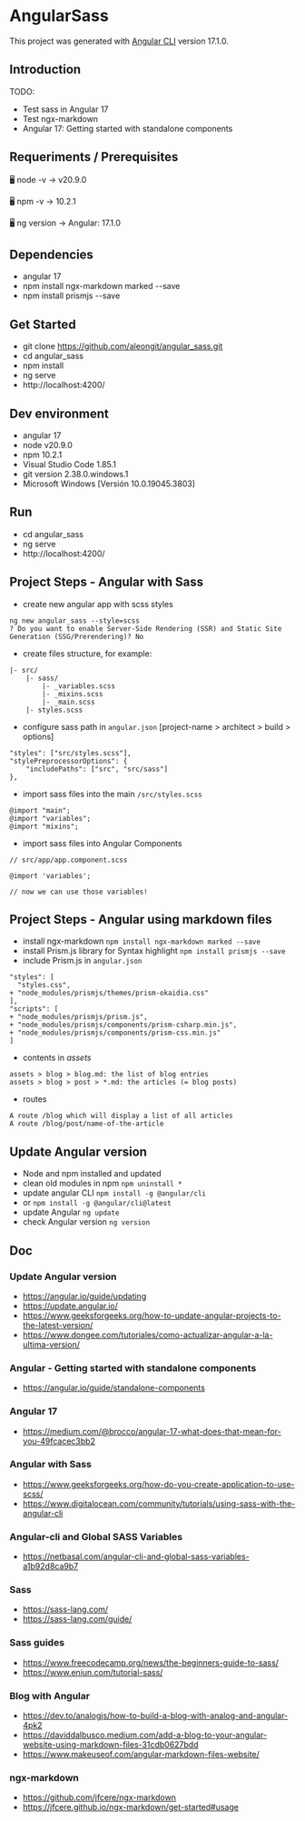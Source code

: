 # AngularSass

This project was generated with [Angular CLI](https://github.com/angular/angular-cli) version 17.1.0.


## Introduction

TODO:
- Test sass in Angular 17
- Test ngx-markdown
- Angular 17: Getting started with standalone components



## Requeriments / Prerequisites

🖥️ node -v
→ v20.9.0

🖥️ npm -v
→ 10.2.1

🖥️ ng version
→ Angular: 17.1.0



## Dependencies

- angular 17
- npm install ngx-markdown marked --save
- npm install prismjs --save



## Get Started

- git clone https://github.com/aleongit/angular_sass.git
- cd angular_sass
- npm install
- ng serve
- http://localhost:4200/



## Dev environment

- angular 17
- node v20.9.0
- npm 10.2.1
- Visual Studio Code 1.85.1
- git version 2.38.0.windows.1
- Microsoft Windows [Versión 10.0.19045.3803]




## Run

- cd angular_sass
- ng serve
- http://localhost:4200/




## Project Steps - Angular with Sass

- create new angular app with scss styles
```
ng new angular_sass --style=scss
? Do you want to enable Server-Side Rendering (SSR) and Static Site Generation (SSG/Prerendering)? No
```

- create files structure, for example:
```
|- src/
    |- sass/
        |- _variables.scss
        |- _mixins.scss
        |- _main.scss
    |- styles.scss
```

- configure sass path in `angular.json` [project-name > architect > build > options]
```
"styles": ["src/styles.scss"],
"stylePreprocessorOptions": {
    "includePaths": ["src", "src/sass"]
},
```

- import sass files into the main `/src/styles.scss`
```
@import "main";
@import "variables";
@import "mixins";
```

- import sass files into Angular Components
```
// src/app/app.component.scss

@import 'variables';

// now we can use those variables!
```



## Project Steps - Angular using markdown files

- install ngx-markdown `npm install ngx-markdown marked --save`
- install Prism.js library for Syntax highlight `npm install prismjs --save`
- include Prism.js in `angular.json`
```
"styles": [
  "styles.css",
+ "node_modules/prismjs/themes/prism-okaidia.css"
],
"scripts": [
+ "node_modules/prismjs/prism.js",
+ "node_modules/prismjs/components/prism-csharp.min.js",
+ "node_modules/prismjs/components/prism-css.min.js"
]
```

- contents in *assets*
```
assets > blog > blog.md: the list of blog entries
assets > blog > post > *.md: the articles (= blog posts)
```

- routes
```
A route /blog which will display a list of all articles
A route /blog/post/name-of-the-article
```





## Update Angular version
- Node and npm installed and updated
- clean old modules in npm `npm uninstall *`
- update angular CLI `npm install -g @angular/cli`
- or `npm install -g @angular/cli@latest`
- update Angular `ng update`
- check Angular version `ng version`



## Doc

### Update Angular version
- https://angular.io/guide/updating
- https://update.angular.io/
- https://www.geeksforgeeks.org/how-to-update-angular-projects-to-the-latest-version/
- https://www.dongee.com/tutoriales/como-actualizar-angular-a-la-ultima-version/



### Angular - Getting started with standalone components
- https://angular.io/guide/standalone-components



### Angular 17
- https://medium.com/@brocco/angular-17-what-does-that-mean-for-you-49fcacec3bb2



### Angular with Sass
- https://www.geeksforgeeks.org/how-do-you-create-application-to-use-scss/
- https://www.digitalocean.com/community/tutorials/using-sass-with-the-angular-cli


### Angular-cli and Global SASS Variables
- https://netbasal.com/angular-cli-and-global-sass-variables-a1b92d8ca9b7



### Sass
- https://sass-lang.com/
- https://sass-lang.com/guide/



### Sass guides
- https://www.freecodecamp.org/news/the-beginners-guide-to-sass/
- https://www.eniun.com/tutorial-sass/



### Blog with Angular
- https://dev.to/analogjs/how-to-build-a-blog-with-analog-and-angular-4pk2
- https://daviddalbusco.medium.com/add-a-blog-to-your-angular-website-using-markdown-files-31cdb0627bdd
- https://www.makeuseof.com/angular-markdown-files-website/


### ngx-markdown
- https://github.com/jfcere/ngx-markdown
- https://jfcere.github.io/ngx-markdown/get-started#usage



